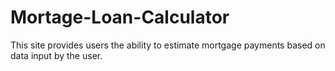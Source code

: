 # Mortage-Loan-Calculator

This site provides users the ability to estimate mortgage payments based on data input by the user.
